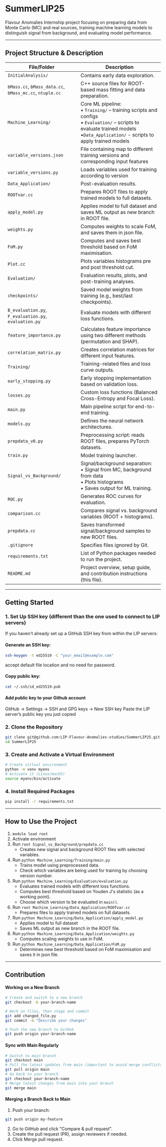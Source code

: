 # SummerLIP25

Flavour Anomalies Internship project focusing on preparing data from Monte Carlo (MC) and real sources, training machine learning models to distinguish signal from background, and evaluating model performance.

---

## Project Structure & Description


| File/Folder             | Description                                                  |
|-------------------------|--------------------------------------------------------------|
| `InitialAnalysis/`                                      | Contains early data exploration. |
| `bMass.cc`, `bMass_data.cc`, `bMass_mc.cc`, `ntuple.cc` | C++ source files for ROOT-based mass fitting and data preparation. |
| `Machine_Learning/`                                     | Core ML pipeline: <br>• `Training/` – training scripts and configs <br>• `Evaluation/` – scripts to evaluate trained models <br>•`Data_Application/` - scripts to apply trained models |
| `variable_versions.json`                                | File containing map to different training versions and corresponding input features|
| `variable_versions.py`                                  | Loads variables used for training according to version                      |
| `Data_Application/`                                     | Post-evaluation results. |
| `ROOTvar.cc`                                            | Prepares ROOT files to apply trained models to full datasets.|
| `apply_model.py`                                        | Applies model to full dataset and saves ML output as new branch in ROOT file.|
| `weights.py`                                            | Computes weights to scale FoM, and saves them in json file.|
| `FoM.py`                                                | Computes and saves best threshold based on FoM maximisation.|
| `Plot.cc`                                               | Plots variables histograms pre and post threshold cut.|
| `Evaluation/`                                           | Evaluation results, plots, and post-training analyses. |
| `checkpoints/`                                          | Saved model weights from training (e.g., best/last checkpoints). |
| `B_evaluation.py`, `F_evaluation.py`, `evaluation.py`   | Evaluate models with different loss functions. |
| `feature_importance.py`                                 | Calculates feature importance using two different methods (permutation and SHAP).|
| `correlation_matrix.py`                                 | Creates correlation matrices for different input features.|
| `Training/`                                             | Training-related files and loss curve outputs. |
| `early_stopping.py`                                     | Early stopping implementation based on validation loss. |
| `losses.py`                                             | Custom loss functions (Balanced Cross-Entropy and Focal Loss). |
| `main.py`                                               | Main pipeline script for end-to-end training. |
| `models.py`                                             | Defines the neural network architectures. |
| `prepdata_v0.py`                                        | Preprocessing script: reads ROOT files, prepares PyTorch datasets. |
| `train.py`                                              | Model training launcher. |
| `Signal_vs_Background/`                                 | Signal/background separation: <br>• Signal from MC, background from data <br>• Plots histograms <br>• Saves output for ML training. |
| `ROC.py`                                                | Generates ROC curves for evaluation. |
| `comparison.cc`                                         | Compares signal vs. background variables (ROOT + histograms). |
| `prepdata.cc`                                           | Saves transformed signal/background samples to new ROOT files. |
| `.gitignore`                                            | Specifies files ignored by Git. |
| `requirements.txt`                                      | List of Python packages needed to run the project. |
| `README.md`                                             | Project overview, setup guide, and contribution instructions (this file). |


---

## Getting Started

### 1. Set Up SSH key (different than the one used to connect to LIP servers)

If you haven't already set up a GitHub SSH key from within the LIP servers:
#### Generate an SSH key:
```bash
ssh-keygen -t ed25519 -C "your_email@example.com"
```
accept default file location and no need for password. 

#### Copy public key:
```bash
cat ~/.ssh/id_ed25519.pub
```
#### Add public key to your Github account
GitHub → Settings → SSH and GPG keys → New SSH key
Paste the LIP server’s public key you just copied

### 2. Clone the Repository
```bash
git clone git@github.com:LIP-Flavour-Anomalies-studies/SummerLIP25.git
cd SummerLIP25
```

### 3. Create and Activate a Virtual Environment 
```bash
# Create virtual environment
python -m venv myenv
# Activate it (Linux/macOS)
source myenv/bin/activate
```

### 4. Install Required Packages
```bash
pip install -r requirements.txt
```
---

## How to Use the Project

1. `module load root` 
2. Activate environment
3. Run `root Signal_vs_Background/prepdata.cc` 
    - Creates new signal and background ROOT files with selected variables.
4. Run `python Machine_Learning/Training/main.py`
    - Trains model using preprocessed data.
    - Check which variables are being used for training by choosing version number.
5. Run `python Machine_Learning/Evaluation/evaluation.py`
    - Evaluates trained models with different loss functions.
    - Computes best threshold based on Youden J's statistic (as a working point).
    - Choose which version to be evaluated in `main()`.
6. Run `root Machine_Learning/Data_Application/ROOTvar.cc`
    - Prepares files to apply trained models on full datasets.
7. Run `python Machine_Learning/Data_Application/apply_model.py`
    - Applies model to full dataset
    - Saves ML output as new branch in the ROOT file.
8. Run `python Machine_Learning/Data_Application/weights.py`
    - Computes scaling weights to use in FoM.
9. Run `python Machine_Learning/Data_Application/FoM.py`
    - Determines new best threshold based on FoM maximisation and saves it in json file.

--- 

## Contribution

#### Working on a New Branch
```bash
# Create and switch to a new branch
git checkout -b your-branch-name

# Work on files, then stage and commit
git add changed_file.py
git commit -m "Describe your changes"

# Push the new branch to GitHub
git push origin your-branch-name
```

#### Sync with Main Regularly
```bash
# Switch to main branch
git checkout main
# Pull the latest updates from main (important to avoid merge conflicts)
git pull origin main 
# Go back to your branch
git checkout your-branch-name
# Merge latest changes from main into your branch
git merge main
```

#### Merging a Branch Back to Main

1. Push your branch:
```bash
git push origin my-feature
```
2. Go to GitHub and click "Compare & pull request".
3. Create the pull request (PR), assign reviewers if needed.
4. Click Merge pull request.
